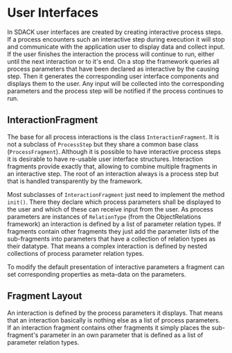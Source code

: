 # User Interfaces

In SDACK user interfaces are created by creating interactive process steps. If a process encounters such an interactive step during execution it will stop and communicate with the application user to display data and collect input. If the user finishes the interaction the process will continue to run, either until the next interaction or to it's end. On a stop the framework queries all process parameters that have been declared as interactive by the causing step. Then it generates the corresponding user interface components and displays them to the user. Any input will be collected into the corresponding parameters and the process step will be notified if the process continues to run.

## InteractionFragment

The base for all process interactions is the class `InteractionFragment`. It is not a subclass of `ProcessStep` but they share a common base class (`ProcessFragment`). Although it is possible to have interactive process steps it is desirable to have re-usable user interface structures. Interaction fragments provide exactly that, allowing to combine multiple fragments in an interactive step. The root of an interaction always is a process step but that is handled transparently by the framework.

Most subclasses of `InteractionFragment` just need to implement the method `init()`. There they declare which process parameters shall be displayed to the user and which of these can receive input from the user. As process parameters are instances of `RelationType` (from the ObjectRelations framework) an interaction is defined by a list of parameter relation types. If fragments contain other fragments they just add the parameter lists of the sub-fragments into parameters that have a collection of relation types as their datatype. That means a complex interaction is defined by nested collections of process parameter relation types.

To modify the default presentation of interactive parameters a fragment can set corresponding properties as meta-data on the parameters.

## Fragment Layout

An interaction is defined by the process parameters it displays. That means that an interaction basically is nothing else as a list of process parameters. If an interaction fragment contains other fragments it simply places the sub-fragment's parameter in an own parameter that is defined as a list of parameter relation types.